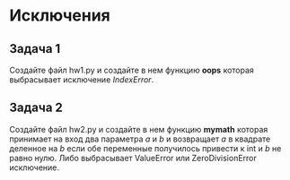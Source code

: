 # Исключения

## Задача 1

Создайте файл hw1.py и создайте в нем функцию **oops** которая выбрасывает исключение *IndexError*.

## Задача 2

Создайте файл hw2.py и создайте в нем функцию **mymath** которая принимает на вход два параметра *a* и *b* и возвращает *a* в квадрате деленное на *b* если обе переменные получилось привести к int и *b* не равно нулю. Либо выбрасывает ValueError или ZeroDivisionError исключение.